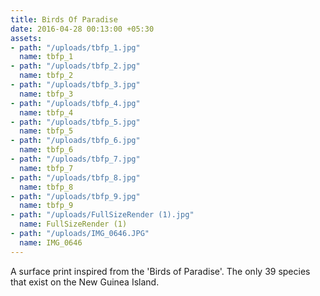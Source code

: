 ```yaml
---
title: Birds Of Paradise
date: 2016-04-28 00:13:00 +05:30
assets:
- path: "/uploads/tbfp_1.jpg"
  name: tbfp_1
- path: "/uploads/tbfp_2.jpg"
  name: tbfp_2
- path: "/uploads/tbfp_3.jpg"
  name: tbfp_3
- path: "/uploads/tbfp_4.jpg"
  name: tbfp_4
- path: "/uploads/tbfp_5.jpg"
  name: tbfp_5
- path: "/uploads/tbfp_6.jpg"
  name: tbfp_6
- path: "/uploads/tbfp_7.jpg"
  name: tbfp_7
- path: "/uploads/tbfp_8.jpg"
  name: tbfp_8
- path: "/uploads/tbfp_9.jpg"
  name: tbfp_9
- path: "/uploads/FullSizeRender (1).jpg"
  name: FullSizeRender (1)
- path: "/uploads/IMG_0646.JPG"
  name: IMG_0646
---
```


A surface print inspired from the 'Birds of Paradise'. The only 39 species that exist on the New Guinea Island.
